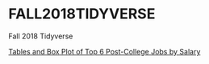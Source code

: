 # FALL2018TIDYVERSE
Fall 2018 Tidyverse

[Tables and Box Plot of Top 6 Post-College Jobs by Salary](RElizesBoxPlot/RElizes_Tidyverse_College.md)
